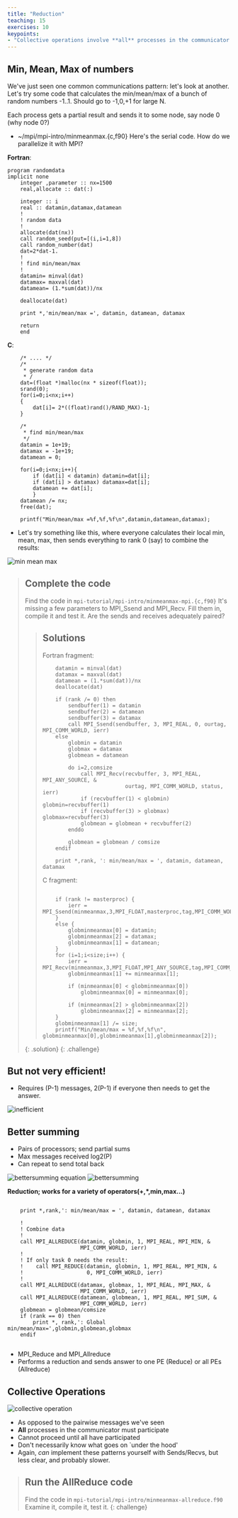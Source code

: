 ```yaml
---
title: "Reduction"
teaching: 15
exercises: 10
keypoints:
- "Collective operations involve **all** processes in the communicator."
---
```


## Min, Mean, Max of numbers

We've just seen one common communications pattern: let's look at another.
Let's try some code that calculates the min/mean/max of a bunch of random numbers -1..1. Should go to -1,0,+1 for large N.

Each process gets a partial result and sends it to some node, say node 0 (why node 0?) 
* ~/mpi/mpi-intro/minmeanmax.{c,f90}
Here's the serial code. How do we parallelize it with MPI?

**Fortran**:

```
program randomdata
implicit none
    integer ,parameter :: nx=1500
    real,allocate :: dat(:)

    integer :: i
    real :: datamin,datamax,datamean
    !  
    ! random data  
    !
    allocate(dat(nx))
    call random_seed(put=[(i,i=1,8])
    call random_number(dat)
    dat=2*dat-1.
    !  
    ! find min/mean/max  
    !
    datamin= minval(dat)
    datamax= maxval(dat)
    datamean= (1.*sum(dat))/nx

    deallocate(dat)

    print *,'min/mean/max =', datamin, datamean, datamax

    return
    end
```

**C**:

```
    /* .... */
    /*  
     * generate random data  
     * /  
    dat=(float *)malloc(nx * sizeof(float));
    srand(0);
    for(i=0;i<nx;i++)
    {
    	dat[i]= 2*((float)rand()/RAND_MAX)-1;
    }

    /*  
     * find min/mean/max 
     */
    datamin = 1e+19;
    datamax = -1e+19;
    datamean = 0;

    for(i=0;i<nx;i++){
    	if (dat[i] < datamin) datamin=dat[i];
    	if (dat[i] > datamax) datamax=dat[i];
    	datamean += dat[i];
    	}
    datamean /= nx;
    free(dat);

    printf("Min/mean/max =%f,%f,%f\n",datamin,datamean,datamax);
```

- Let's try something like this, where everyone calculates their local min, mean, max, then sends everything to rank 0 (say) to combine the results:

![min mean max](../fig/min-mean-max.png)

> ## Complete the code
> Find the code in ```mpi-tutorial/mpi-intro/minmeanmax-mpi.{c,f90}```
> It's missing a few parameters to MPI_Ssend and MPI_Recv.
> Fill them in, compile it and test it.
> Are the sends and receives adequately paired?
>
> > ## Solutions
> > 
> > Fortran fragment:
> > ```
> >     datamin = minval(dat)
> >     datamax = maxval(dat)
> >     datamean = (1.*sum(dat))/nx
> >     deallocate(dat)  
> > 
> >     if (rank /= 0) then
> >         sendbuffer(1) = datamin
> >         sendbuffer(2) = datamean
> >         sendbuffer(3) = datamax
> >         call MPI_Ssend(sendbuffer, 3, MPI_REAL, 0, ourtag, MPI_COMM_WORLD, ierr)  
> >     else
> >         globmin = datamin
> >         globmax = datamax
> >         globmean = datamean
> >             
> >     	do i=2,comsize 
> >             call MPI_Recv(recvbuffer, 3, MPI_REAL, MPI_ANY_SOURCE, &
> >                           ourtag, MPI_COMM_WORLD, status, ierr)
> >             if (recvbuffer(1) < globmin) globmin=recvbuffer(1)
> >             if (recvbuffer(3) > globmax) globmax=recvbuffer(3)
> >             globmean = globmean + recvbuffer(2)
> >         enddo
> > 
> >         globmean = globmean / comsize
> >     endif
> > 
> >     print *,rank, ': min/mean/max = ', datamin, datamean, datamax
> > ```
> > 
> > C fragment:
> > ```
> > 
> >     if (rank != masterproc) {
> >         ierr = MPI_Ssend(minmeanmax,3,MPI_FLOAT,masterproc,tag,MPI_COMM_WORLD);
> >     } 
> >     else {
> >         globminmeanmax[0] = datamin;
> >         globminmeanmax[2] = datamax;
> >         globminmeanmax[1] = datamean;
> >     }   
> >     for (i=1;i<size;i++) {
> >         ierr = MPI_Recv(minmeanmax,3,MPI_FLOAT,MPI_ANY_SOURCE,tag,MPI_COMM_WORLD,&rstatus);
> >         globminmeanmax[1] += minmeanmax[1];
> > 
> >         if (minmeanmax[0] < globminmeanmax[0])
> >             globminmeanmax[0] = minmeanmax[0];
> > 
> >         if (minmeanmax[2] > globminmeanmax[2])
> >             globminmeanmax[2] = minmeanmax[2];
> >     }
> >     globminmeanmax[1] /= size;
> >     printf("Min/mean/max = %f,%f,%f\n", globminmeanmax[0],globminmeanmax[1],globminmeanmax[2]);
> > ```
> {: .solution}
{: .challenge}

## But not very efficient!
- Requires (P-1) messages, 2(P-1) if everyone then needs to get the answer.

![inefficient](../fig/inefficient.png)

## Better summing
- Pairs of processors; send partial sums
- Max messages received log2(P)
- Can repeat to send total back

![bettersumming equation](../fig/bettersumming_eq.png)
![bettersumming](../fig/bettersumming.png)

__Reduction; works for a variety of operators(+,*,min,max...)__


```

    print *,rank,': min/mean/max = ', datamin, datamean, datamax
       
    !
    ! Combine data
    !
    call MPI_ALLREDUCE(datamin, globmin, 1, MPI_REAL, MPI_MIN, &
                       MPI_COMM_WORLD, ierr)
    !
    ! If only task 0 needs the result:
    !    call MPI_REDUCE(datamin, globmin, 1, MPI_REAL, MPI_MIN, &
    !                    0, MPI_COMM_WORLD, ierr)
    !
    call MPI_ALLREDUCE(datamax, globmax, 1, MPI_REAL, MPI_MAX, &
                       MPI_COMM_WORLD, ierr)
    call MPI_ALLREDUCE(datamean, globmean, 1, MPI_REAL, MPI_SUM, &
                       MPI_COMM_WORLD, ierr)
    globmean = globmean/comsize
    if (rank == 0) then
        print *, rank,': Global min/mean/max=',globmin,globmean,globmax 
    endif
 
```
- MPI_Reduce and MPI_Allreduce
- Performs a reduction and sends answer to one PE (Reduce) or all PEs (Allreduce)

## __Collective__ Operations

![collective operation](../fig/collectiveoperation.png)

- As opposed to the pairwise messages we've seen
- __All__ processes in the communicator must participate
- Cannot proceed until all have participated
- Don't necessarily know what goes on `under the hood'
- Again, _can_ implement these patterns yourself with Sends/Recvs, but less clear, and probably slower.

> ## Run the AllReduce code
> Find the code in ```mpi-tutorial/mpi-intro/minmeanmax-allreduce.f90```
> Examine it, compile it, test it.
{: challenge}
